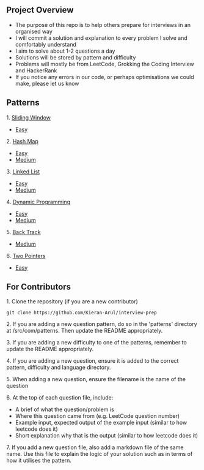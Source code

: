 ## Project Overview

- The purpose of this repo is to help others prepare for interviews in an organised way
- I will commit a solution and explanation to every problem I solve and comfortably understand
- I aim to solve about 1-2 questions a day
- Solutions will be stored by pattern and difficulty
- Problems will mostly be from LeetCode, Grokking the Coding Interview and HackerRank
- If you notice any errors in our code, or perhaps optimisations we could make, please let us know

## Patterns

1\. [Sliding Window](https://github.com/Kieran-Arul/interview-prep/tree/main/src/com/patterns/slidingWindow)

  - [Easy](https://github.com/Kieran-Arul/interview-prep/tree/main/src/com/patterns/slidingWindow/easy)

2\. [Hash Map](https://github.com/Kieran-Arul/interview-prep/tree/main/src/com/patterns/hashmap)

  - [Easy](https://github.com/Kieran-Arul/interview-prep/tree/main/src/com/patterns/hashmap/easy)
  - [Medium](https://github.com/Kieran-Arul/interview-prep/tree/main/src/com/patterns/hashmap/medium)

3\. [Linked List](https://github.com/Kieran-Arul/interview-prep/tree/main/src/com/patterns/linkList)

  - [Easy](https://github.com/Kieran-Arul/interview-prep/tree/main/src/com/patterns/linkList/easy/python)
  - [Medium](https://github.com/Kieran-Arul/interview-prep/tree/main/src/com/patterns/linkList/medium/python)
 
4\. [Dynamic Programming](https://github.com/Kieran-Arul/interview-prep/tree/main/src/com/patterns/dynamicProgramming)
  
  - [Easy](https://github.com/Kieran-Arul/interview-prep/tree/main/src/com/patterns/dynamicProgramming/easy)
  - [Medium](https://github.com/Kieran-Arul/interview-prep/tree/main/src/com/patterns/dynamicProgramming/medium)

5\. [Back Track](https://github.com/Kieran-Arul/interview-prep/tree/main/src/com/patterns/BackTrack)
  - [Medium](https://github.com/Kieran-Arul/interview-prep/tree/main/src/com/patterns/BackTrack/medium)

6\. [Two Pointers](https://github.com/Kieran-Arul/interview-prep/tree/main/src/com/patterns/twoPointers)
  - [Easy](https://github.com/Kieran-Arul/interview-prep/tree/main/src/com/patterns/twoPointers/easy)

## For Contributors

1\. Clone the repository (if you are a new contributor)

    git clone https://github.com/Kieran-Arul/interview-prep

2\. If you are adding a new question pattern, do so in the 'patterns' directory at /src/com/patterns. Then update the README appropriately.

3\. If you are adding a new difficulty to one of the patterns, remember to update the README appropriately.

4\. If you are adding a new question, ensure it is added to the correct pattern, difficulty and language directory.

5\. When adding a new question, ensure the filename is the name of the question

6\. At the top of each question file, include:

  - A brief of what the question/problem is
  - Where this question came from (e.g. LeetCode question number)
  - Example input, expected output of the example input (similar to how leetcode does it)
  - Short explanation why that is the output (similar to how leetcode does it)

7\. If you add a new question file, also add a markdown file of the same name. Use this file to explain the logic of your solution such as in terms of how it utilises the pattern.



